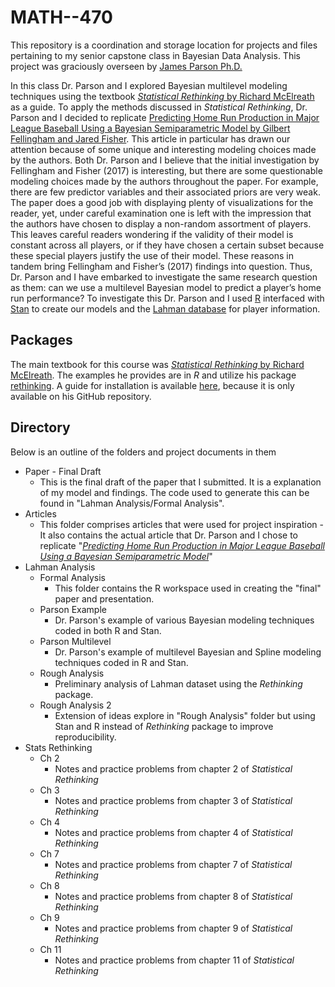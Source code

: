 # MATH--470
 
This repository is a coordination and storage location for projects and files pertaining to my senior capstone class in Bayesian Data Analysis. This project was graciously overseen by [James Parson Ph.D.](https://www.hood.edu/academics/faculty/james-parson)

In this class Dr. Parson and I explored Bayesian multilevel modeling techniques using the textbook [*Statistical Rethinking* by Richard McElreath](https://xcelab.net/rm/statistical-rethinking/) as a guide. To apply the methods discussed in *Statistical Rethinking*, Dr. Parson and I decided to replicate [Predicting Home Run Production in Major League Baseball Using a Bayesian Semiparametric Model by Gilbert Fellingham and Jared Fisher](https://doi.org/10.1080/00031305.2017.1401959). This article in particular has drawn our attention because of some unique and interesting modeling choices made by the authors. Both Dr. Parson and I believe that the initial investigation by Fellingham and Fisher (2017) is interesting, but there are some questionable modeling choices made by the authors throughout the paper. For example, there are few predictor variables and their associated priors are very weak. The paper does a good job with displaying plenty of visualizations for the reader, yet, under careful examination one is left with the impression that the authors have chosen to display a non-random assortment of players. This leaves careful readers wondering if the validity of their model is constant across all players, or if they have chosen a certain subset because these special players justify the use of their model. These reasons in tandem bring Fellingham and Fisher’s (2017) findings into question. Thus, Dr. Parson and I have embarked to investigate the same research question as them: can we use a multilevel Bayesian model to predict a player’s home run performance? To investigate this Dr. Parson and I used [R](https://www.r-project.org) interfaced with [Stan](https://mc-stan.org) to create our models and the [Lahman database](https://cran.r-project.org/web/packages/Lahman/Lahman.pdf) for player information. 

## Packages
The main textbook for this course was [*Statistical Rethinking* by Richard McElreath](https://xcelab.net/rm/statistical-rethinking/). The examples he provides are in *R* and utilize his package [rethinking](https://github.com/rmcelreath/rethinking). A guide for installation is available [here](https://www.rdocumentation.org/packages/rethinking/versions/2.13), because it is only available on his GitHub repository.

## Directory
Below is an outline of the folders and project documents in them

- Paper - Final Draft
    - This is the final draft of the paper that I submitted. It is a explanation of my model and findings. The code used to generate this can be found in "Lahman Analysis/Formal Analysis".
- Articles
    * This folder comprises articles that were used for project inspiration - It also contains the actual article that Dr. Parson and I chose to replicate "[*Predicting Home Run Production in Major League Baseball Using a Bayesian Semiparametric Model*](https://doi.org/10.1080/00031305.2017.1401959)"
- Lahman Analysis
    - Formal Analysis
        - This folder contains the R workspace used in creating the "final" paper and presentation.
    - Parson Example
        - Dr. Parson's example of various Bayesian modeling techniques coded in both R and Stan.
    - Parson Multilevel
        - Dr. Parson's example of multilevel Bayesian and Spline modeling techniques coded in R and Stan.
    - Rough Analysis
        - Preliminary analysis of Lahman dataset using the *Rethinking* package. 
    - Rough Analysis 2
        - Extension of ideas explore in "Rough Analysis" folder but using Stan and R instead of *Rethinking* package to improve reproducibility.
- Stats Rethinking
    - Ch 2
        - Notes and practice problems from chapter 2 of *Statistical Rethinking*
    - Ch 3
        - Notes and practice problems from chapter 3 of *Statistical Rethinking*
    - Ch 4
        - Notes and practice problems from chapter 4 of *Statistical Rethinking*
    - Ch 7
        - Notes and practice problems from chapter 7 of *Statistical Rethinking*
    - Ch 8
        - Notes and practice problems from chapter 8 of *Statistical Rethinking*
    - Ch 9
        - Notes and practice problems from chapter 9 of *Statistical Rethinking*
    - Ch 11
        - Notes and practice problems from chapter 11 of *Statistical Rethinking*